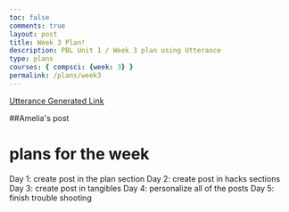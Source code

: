 ```yaml
---
toc: false
comments: true
layout: post
title: Week 3 Plan!
description: PBL Unit 1 / Week 3 plan using Utterance
type: plans
courses: { compsci: {week: 3} }
permalink: /plans/week3
---
```


[Utterance Generated Link](https://github.com/nighthawkcoders/student/issues/16)

##Amelia's post
# plans for the week
Day 1: create post in the plan section
Day 2: create post in hacks sections
Day 3: create post in tangibles
Day 4: personalize all of the posts
Day 5: finish trouble shooting